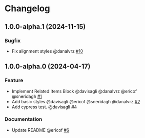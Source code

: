 # Changelog

<!-- You should *NOT* be adding new change log entries to this file.
     You should create a file in the news directory instead.
     For helpful instructions, please see:
     https://6.docs.plone.org/volto/developer-guidelines/contributing.html#create-a-pull-request
-->

<!-- towncrier release notes start -->

## 1.0.0-alpha.1 (2024-11-15)

### Bugfix

- Fix alignment styles @danalvrz [#10](https://github.com/collective/volto-relateditems-block/issue/10)

## 1.0.0-alpha.0 (2024-04-17)

### Feature

- Implement Related Items Block @davisagli @danalvrz @ericof @sneridagh [#1](https://github.com/collective/volto-relateditems-block/issue/1)
- Add basic styles @davisagli @ericof @sneridagh @danalvrz [#2](https://github.com/collective/volto-relateditems-block/issue/2)
- Add cypress test. @davisagli [#4](https://github.com/collective/volto-relateditems-block/issue/4)

### Documentation

- Update README @ericof [#6](https://github.com/collective/volto-relateditems-block/issue/6)
